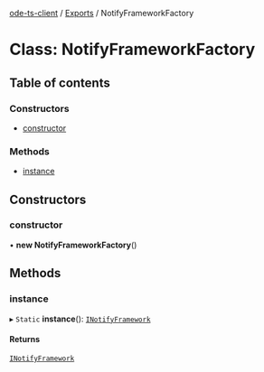 [ode-ts-client](../README.md) / [Exports](../modules.md) / NotifyFrameworkFactory

# Class: NotifyFrameworkFactory

## Table of contents

### Constructors

- [constructor](NotifyFrameworkFactory.md#constructor)

### Methods

- [instance](NotifyFrameworkFactory.md#instance)

## Constructors

### constructor

• **new NotifyFrameworkFactory**()

## Methods

### instance

▸ `Static` **instance**(): [`INotifyFramework`](../interfaces/INotifyFramework.md)

#### Returns

[`INotifyFramework`](../interfaces/INotifyFramework.md)
